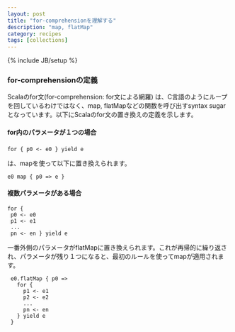 ```yaml
---
layout: post
title: "for-comprehensionを理解する"
description: "map, flatMap"
category: recipes
tags: [collections]
---
```

{% include JB/setup %}
### for-comprehensionの定義

Scalaのfor文(for-comprehension: for文による網羅) は、C言語のようにループを回しているわけではなく、map, flatMapなどの関数を呼び出すsyntax sugarとなっています。以下にScalaのfor文の置き換えの定義を示します。

#### for内のパラメータが１つの場合

    for { p0 <- e0 } yield e 　

は、mapを使って以下に置き換えられます。

    e0 map { p0 => e }


#### 複数パラメータがある場合

    for { 
     p0 <- e0
     p1 <- e1
     ... 
     pn <- en } yield e

一番外側のパラメータがflatMapに置き換えられます。これが再帰的に繰り返され、パラメータが残り１つになると、最初のルールを使ってmapが適用されます。

     e0.flatMap { p0 => 
       for { 
	     p1 <- e1
		 p2 <- e2
		 ...
		 pn <- en 
	   } yield e
	 }

